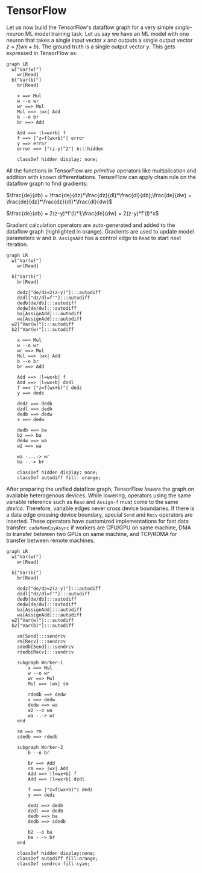 # TensorFlow

Let us now build the TensorFlow's dataflow graph for a very simple
*single-neuron* ML model training task. Let us say we have an ML model with one
neuron that takes a single input vector $x$ and outputs a single output vector
$z=f(wx+b)$.  The ground truth is a single output vector $y$. This gets
expressed in TensorFlow as:

```mermaid
graph LR
  w["Var(w)"]
	wr[Read]
  b["Var(b)"]
	br[Read]

	x ==> Mul
	w --o wr
	wr ==> Mul
	Mul ==> |wx| Add
	b --o br
	br ==> Add

	Add ==> |l=wx+b| f
	f ==> |"z=f(wx+b)"| error
	y ==> error
	error ==> |"(z-y)^2"| A:::hidden

	classDef hidden display: none;
```

All the functions in TensorFlow are *primitive* operators like multiplication
and addition with known differentiations. TensorFlow can apply chain rule on the
dataflow graph to find gradients:

$\frac{de}{db} = \frac{de}{dz}*\frac{dz}{dl}*\frac{dl}{db};\frac{de}{dw} = \frac{de}{dz}*\frac{dz}{dl}*\frac{dl}{dw}$

$\frac{de}{db} = 2(z-y)*f'(l)*1;\frac{de}{dw} = 2(z-y)*f'(l)*x$

Gradient calculation operators are auto-generated and added to the dataflow
graph (highlighted in orange). Gradients are used to update model parameters $w$
and $b$. `AssignAdd` has a control edge to `Read` to start next iteration.

```mermaid
graph LR
  w["Var(w)"]
	wr[Read]

  b["Var(b)"]
	br[Read]

	dedz["de/dz=2(z-y)"]:::autodiff
	dzdl["dz/dl=f'"]:::autodiff
	dedb[de/db]:::autodiff
	dedw[de/dw]:::autodiff
	ba[AssignAdd]:::autodiff
	wa[AssignAdd]:::autodiff
  w2["Var(w)"]:::autodiff
  b2["Var(w)"]:::autodiff

	x ==> Mul
	w --o wr
	wr ==> Mul
	Mul ==> |wx| Add
	b --o br
	br ==> Add

	Add ==> |l=wx+b| f
	Add ==> |l=wx+b| dzdl
	f ==> |"z=f(wx+b)"| dedz
	y ==> dedz

	dedz ==> dedb
	dzdl ==> dedb
	dedb ==> dedw
	x ==> dedw

	dedb ==> ba
	b2 ==> ba
	dedw ==> wa
	w2 ==> wa

	wa -...-> wr
	ba -.-> br

	classDef hidden display: none;
	classDef autodiff fill: orange;
```

After preparing the unified dataflow graph, TensorFlow *lowers* the graph on
available heterogenous devices. While lowering, operators using the same
variable reference such as `Read` and `Assign-f` must come to the same *device*.
Therefore, variable edges never cross device boundaries. If there is a data edge
crossing device boundary, special `Send` and `Recv` operators are inserted.
These operators have customized implementations for fast data transfer:
`cudaMemCpyAsync` if workers are CPU/GPU on same machine, DMA to transfer
between two GPUs on same machine, and TCP/RDMA for transfer between remote
machines.

```mermaid
graph LR
  w["Var(w)"]
	wr[Read]

  b["Var(b)"]
	br[Read]

	dedz["de/dz=2(z-y)"]:::autodiff
	dzdl["dz/dl=f'"]:::autodiff
	dedb[de/db]:::autodiff
	dedw[de/dw]:::autodiff
	ba[AssignAdd]:::autodiff
	wa[AssignAdd]:::autodiff
  w2["Var(w)"]:::autodiff
  b2["Var(b)"]:::autodiff

	sm[Send]:::sendrcv
	rm[Recv]:::sendrcv
	sdedb[Send]:::sendrcv
	rdedb[Recv]:::sendrcv

	subgraph Worker-1
		x ==> Mul
		w --o wr
		wr ==> Mul
		Mul ==> |wx| sm

		rdedb ==> dedw
		x ==> dedw
		dedw ==> wa
		w2 --o wa
		wa -.-> wr
	end

	sm ==> rm
	sdedb ==> rdedb

	subgraph Worker-2
		b --o br

		br ==> Add
		rm ==> |wx| Add
		Add ==> |l=wx+b| f
		Add ==> |l=wx+b| dzdl

		f ==> |"z=f(wx+b)"| dedz
		y ==> dedz

		dedz ==> dedb
		dzdl ==> dedb
		dedb ==> ba
		dedb ==> sdedb

		b2 --o ba
		ba -.-> br
	end

	classDef hidden display:none;
	classDef autodiff fill:orange;
	classDef sendrcv fill:cyan;
```

